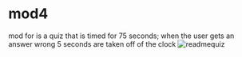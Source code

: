 # mod4
mod for is a quiz that is timed for 75 seconds; when the user gets an answer wrong 5 seconds are taken off of the clock 
![readmequiz](https://user-images.githubusercontent.com/90358012/138631798-a390319b-3028-4885-b69f-0eb38172ce3c.PNG)
